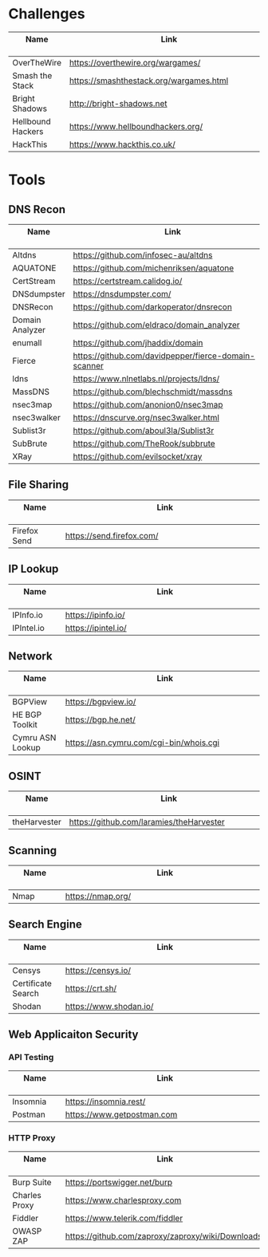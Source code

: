 # Challenges

| Name &nbsp;&nbsp;&nbsp;&nbsp;&nbsp;&nbsp;&nbsp;&nbsp;&nbsp;&nbsp;&nbsp;&nbsp;&nbsp;&nbsp;&nbsp;&nbsp;&nbsp;&nbsp;&nbsp;&nbsp;&nbsp; | Link &nbsp;&nbsp;&nbsp;&nbsp;&nbsp;&nbsp;&nbsp;&nbsp;&nbsp;&nbsp;&nbsp;&nbsp;&nbsp;&nbsp;&nbsp;&nbsp;&nbsp;&nbsp;&nbsp;&nbsp;&nbsp;&nbsp;&nbsp;&nbsp;&nbsp;&nbsp;&nbsp;&nbsp;&nbsp;&nbsp;&nbsp;&nbsp;&nbsp;&nbsp;&nbsp;&nbsp;&nbsp;&nbsp;&nbsp;&nbsp;&nbsp;&nbsp;&nbsp;&nbsp;&nbsp;&nbsp;&nbsp;&nbsp;&nbsp;&nbsp;&nbsp;&nbsp;&nbsp;&nbsp;&nbsp;&nbsp;&nbsp;&nbsp;&nbsp;&nbsp;&nbsp;&nbsp;&nbsp;&nbsp;&nbsp;&nbsp;&nbsp;&nbsp;&nbsp;&nbsp;&nbsp;&nbsp;&nbsp;&nbsp;&nbsp;&nbsp;&nbsp;&nbsp;&nbsp;&nbsp;&nbsp;&nbsp;&nbsp;&nbsp;&nbsp;&nbsp;&nbsp;&nbsp;&nbsp;&nbsp;&nbsp;&nbsp;&nbsp; |
|-------------------|--------------------------------------------------------|
| OverTheWire       | <https://overthewire.org/wargames/>                    |
| Smash the Stack   | <https://smashthestack.org/wargames.html>              |
| Bright Shadows    | <http://bright-shadows.net>                            |
| Hellbound Hackers | <https://www.hellboundhackers.org/>                    |
| HackThis          | <https://www.hackthis.co.uk/>                          |

# Tools

## DNS Recon

| Name &nbsp;&nbsp;&nbsp;&nbsp;&nbsp;&nbsp;&nbsp;&nbsp;&nbsp;&nbsp;&nbsp;&nbsp;&nbsp;&nbsp;&nbsp;&nbsp;&nbsp;&nbsp;&nbsp;&nbsp;&nbsp; | Link &nbsp;&nbsp;&nbsp;&nbsp;&nbsp;&nbsp;&nbsp;&nbsp;&nbsp;&nbsp;&nbsp;&nbsp;&nbsp;&nbsp;&nbsp;&nbsp;&nbsp;&nbsp;&nbsp;&nbsp;&nbsp;&nbsp;&nbsp;&nbsp;&nbsp;&nbsp;&nbsp;&nbsp;&nbsp;&nbsp;&nbsp;&nbsp;&nbsp;&nbsp;&nbsp;&nbsp;&nbsp;&nbsp;&nbsp;&nbsp;&nbsp;&nbsp;&nbsp;&nbsp;&nbsp;&nbsp;&nbsp;&nbsp;&nbsp;&nbsp;&nbsp;&nbsp;&nbsp;&nbsp;&nbsp;&nbsp;&nbsp;&nbsp;&nbsp;&nbsp;&nbsp;&nbsp;&nbsp;&nbsp;&nbsp;&nbsp;&nbsp;&nbsp;&nbsp;&nbsp;&nbsp;&nbsp;&nbsp;&nbsp;&nbsp;&nbsp;&nbsp;&nbsp;&nbsp;&nbsp;&nbsp;&nbsp;&nbsp;&nbsp;&nbsp;&nbsp;&nbsp;&nbsp;&nbsp;&nbsp;&nbsp;&nbsp;&nbsp; |
|-------------------|--------------------------------------------------------|
| Altdns            | <https://github.com/infosec-au/altdns>                 |
| AQUATONE          | <https://github.com/michenriksen/aquatone>             |
| CertStream        | <https://certstream.calidog.io/>                       |
| DNSdumpster       | <https://dnsdumpster.com/>                             |
| DNSRecon          | <https://github.com/darkoperator/dnsrecon>             |
| Domain Analyzer   | <https://github.com/eldraco/domain_analyzer>           |
| enumall           | <https://github.com/jhaddix/domain>                    |
| Fierce            | <https://github.com/davidpepper/fierce-domain-scanner> |
| ldns              | <https://www.nlnetlabs.nl/projects/ldns/>              |
| MassDNS           | <https://github.com/blechschmidt/massdns>              |
| nsec3map          | <https://github.com/anonion0/nsec3map>                 |
| nsec3walker       | <https://dnscurve.org/nsec3walker.html>                |
| Sublist3r         | <https://github.com/aboul3la/Sublist3r>                |
| SubBrute          | <https://github.com/TheRook/subbrute>                  |
| XRay              | <https://github.com/evilsocket/xray>                   |


## File Sharing

| Name &nbsp;&nbsp;&nbsp;&nbsp;&nbsp;&nbsp;&nbsp;&nbsp;&nbsp;&nbsp;&nbsp;&nbsp;&nbsp;&nbsp;&nbsp;&nbsp;&nbsp;&nbsp;&nbsp;&nbsp;&nbsp; | Link &nbsp;&nbsp;&nbsp;&nbsp;&nbsp;&nbsp;&nbsp;&nbsp;&nbsp;&nbsp;&nbsp;&nbsp;&nbsp;&nbsp;&nbsp;&nbsp;&nbsp;&nbsp;&nbsp;&nbsp;&nbsp;&nbsp;&nbsp;&nbsp;&nbsp;&nbsp;&nbsp;&nbsp;&nbsp;&nbsp;&nbsp;&nbsp;&nbsp;&nbsp;&nbsp;&nbsp;&nbsp;&nbsp;&nbsp;&nbsp;&nbsp;&nbsp;&nbsp;&nbsp;&nbsp;&nbsp;&nbsp;&nbsp;&nbsp;&nbsp;&nbsp;&nbsp;&nbsp;&nbsp;&nbsp;&nbsp;&nbsp;&nbsp;&nbsp;&nbsp;&nbsp;&nbsp;&nbsp;&nbsp;&nbsp;&nbsp;&nbsp;&nbsp;&nbsp;&nbsp;&nbsp;&nbsp;&nbsp;&nbsp;&nbsp;&nbsp;&nbsp;&nbsp;&nbsp;&nbsp;&nbsp;&nbsp;&nbsp;&nbsp;&nbsp;&nbsp;&nbsp;&nbsp;&nbsp;&nbsp;&nbsp;&nbsp;&nbsp; |
|-------------------|--------------------------------------------------------|
| Firefox Send      | <https://send.firefox.com/>                            |

## IP Lookup

| Name &nbsp;&nbsp;&nbsp;&nbsp;&nbsp;&nbsp;&nbsp;&nbsp;&nbsp;&nbsp;&nbsp;&nbsp;&nbsp;&nbsp;&nbsp;&nbsp;&nbsp;&nbsp;&nbsp;&nbsp;&nbsp; | Link &nbsp;&nbsp;&nbsp;&nbsp;&nbsp;&nbsp;&nbsp;&nbsp;&nbsp;&nbsp;&nbsp;&nbsp;&nbsp;&nbsp;&nbsp;&nbsp;&nbsp;&nbsp;&nbsp;&nbsp;&nbsp;&nbsp;&nbsp;&nbsp;&nbsp;&nbsp;&nbsp;&nbsp;&nbsp;&nbsp;&nbsp;&nbsp;&nbsp;&nbsp;&nbsp;&nbsp;&nbsp;&nbsp;&nbsp;&nbsp;&nbsp;&nbsp;&nbsp;&nbsp;&nbsp;&nbsp;&nbsp;&nbsp;&nbsp;&nbsp;&nbsp;&nbsp;&nbsp;&nbsp;&nbsp;&nbsp;&nbsp;&nbsp;&nbsp;&nbsp;&nbsp;&nbsp;&nbsp;&nbsp;&nbsp;&nbsp;&nbsp;&nbsp;&nbsp;&nbsp;&nbsp;&nbsp;&nbsp;&nbsp;&nbsp;&nbsp;&nbsp;&nbsp;&nbsp;&nbsp;&nbsp;&nbsp;&nbsp;&nbsp;&nbsp;&nbsp;&nbsp;&nbsp;&nbsp;&nbsp;&nbsp;&nbsp;&nbsp; |
|-------------------|--------------------------------------------------------|
| IPInfo.io         | <https://ipinfo.io/>                                   |
| IPIntel.io        | <https://ipintel.io/>                                  |

## Network

| Name &nbsp;&nbsp;&nbsp;&nbsp;&nbsp;&nbsp;&nbsp;&nbsp;&nbsp;&nbsp;&nbsp;&nbsp;&nbsp;&nbsp;&nbsp;&nbsp;&nbsp;&nbsp;&nbsp;&nbsp;&nbsp; | Link &nbsp;&nbsp;&nbsp;&nbsp;&nbsp;&nbsp;&nbsp;&nbsp;&nbsp;&nbsp;&nbsp;&nbsp;&nbsp;&nbsp;&nbsp;&nbsp;&nbsp;&nbsp;&nbsp;&nbsp;&nbsp;&nbsp;&nbsp;&nbsp;&nbsp;&nbsp;&nbsp;&nbsp;&nbsp;&nbsp;&nbsp;&nbsp;&nbsp;&nbsp;&nbsp;&nbsp;&nbsp;&nbsp;&nbsp;&nbsp;&nbsp;&nbsp;&nbsp;&nbsp;&nbsp;&nbsp;&nbsp;&nbsp;&nbsp;&nbsp;&nbsp;&nbsp;&nbsp;&nbsp;&nbsp;&nbsp;&nbsp;&nbsp;&nbsp;&nbsp;&nbsp;&nbsp;&nbsp;&nbsp;&nbsp;&nbsp;&nbsp;&nbsp;&nbsp;&nbsp;&nbsp;&nbsp;&nbsp;&nbsp;&nbsp;&nbsp;&nbsp;&nbsp;&nbsp;&nbsp;&nbsp;&nbsp;&nbsp;&nbsp;&nbsp;&nbsp;&nbsp;&nbsp;&nbsp;&nbsp;&nbsp;&nbsp;&nbsp; |
|-------------------|--------------------------------------------------------|
| BGPView           | <https://bgpview.io/>                                  |
| HE BGP Toolkit    | <https://bgp.he.net/>                                  |
| Cymru  ASN Lookup | <https://asn.cymru.com/cgi-bin/whois.cgi>              |

## OSINT

| Name &nbsp;&nbsp;&nbsp;&nbsp;&nbsp;&nbsp;&nbsp;&nbsp;&nbsp;&nbsp;&nbsp;&nbsp;&nbsp;&nbsp;&nbsp;&nbsp;&nbsp;&nbsp;&nbsp;&nbsp;&nbsp; | Link &nbsp;&nbsp;&nbsp;&nbsp;&nbsp;&nbsp;&nbsp;&nbsp;&nbsp;&nbsp;&nbsp;&nbsp;&nbsp;&nbsp;&nbsp;&nbsp;&nbsp;&nbsp;&nbsp;&nbsp;&nbsp;&nbsp;&nbsp;&nbsp;&nbsp;&nbsp;&nbsp;&nbsp;&nbsp;&nbsp;&nbsp;&nbsp;&nbsp;&nbsp;&nbsp;&nbsp;&nbsp;&nbsp;&nbsp;&nbsp;&nbsp;&nbsp;&nbsp;&nbsp;&nbsp;&nbsp;&nbsp;&nbsp;&nbsp;&nbsp;&nbsp;&nbsp;&nbsp;&nbsp;&nbsp;&nbsp;&nbsp;&nbsp;&nbsp;&nbsp;&nbsp;&nbsp;&nbsp;&nbsp;&nbsp;&nbsp;&nbsp;&nbsp;&nbsp;&nbsp;&nbsp;&nbsp;&nbsp;&nbsp;&nbsp;&nbsp;&nbsp;&nbsp;&nbsp;&nbsp;&nbsp;&nbsp;&nbsp;&nbsp;&nbsp;&nbsp;&nbsp;&nbsp;&nbsp;&nbsp;&nbsp;&nbsp;&nbsp; |
|-------------------|--------------------------------------------------------|
| theHarvester      | <https://github.com/laramies/theHarvester>             |

## Scanning

| Name &nbsp;&nbsp;&nbsp;&nbsp;&nbsp;&nbsp;&nbsp;&nbsp;&nbsp;&nbsp;&nbsp;&nbsp;&nbsp;&nbsp;&nbsp;&nbsp;&nbsp;&nbsp;&nbsp;&nbsp;&nbsp; | Link &nbsp;&nbsp;&nbsp;&nbsp;&nbsp;&nbsp;&nbsp;&nbsp;&nbsp;&nbsp;&nbsp;&nbsp;&nbsp;&nbsp;&nbsp;&nbsp;&nbsp;&nbsp;&nbsp;&nbsp;&nbsp;&nbsp;&nbsp;&nbsp;&nbsp;&nbsp;&nbsp;&nbsp;&nbsp;&nbsp;&nbsp;&nbsp;&nbsp;&nbsp;&nbsp;&nbsp;&nbsp;&nbsp;&nbsp;&nbsp;&nbsp;&nbsp;&nbsp;&nbsp;&nbsp;&nbsp;&nbsp;&nbsp;&nbsp;&nbsp;&nbsp;&nbsp;&nbsp;&nbsp;&nbsp;&nbsp;&nbsp;&nbsp;&nbsp;&nbsp;&nbsp;&nbsp;&nbsp;&nbsp;&nbsp;&nbsp;&nbsp;&nbsp;&nbsp;&nbsp;&nbsp;&nbsp;&nbsp;&nbsp;&nbsp;&nbsp;&nbsp;&nbsp;&nbsp;&nbsp;&nbsp;&nbsp;&nbsp;&nbsp;&nbsp;&nbsp;&nbsp;&nbsp;&nbsp;&nbsp;&nbsp;&nbsp;&nbsp; |
|-------------------|--------------------------------------------------------|
| Nmap              | <https://nmap.org/>                                    |

## Search Engine

| Name &nbsp;&nbsp;&nbsp;&nbsp;&nbsp;&nbsp;&nbsp;&nbsp;&nbsp;&nbsp;&nbsp;&nbsp;&nbsp;&nbsp;&nbsp;&nbsp;&nbsp;&nbsp;&nbsp;&nbsp;&nbsp; | Link &nbsp;&nbsp;&nbsp;&nbsp;&nbsp;&nbsp;&nbsp;&nbsp;&nbsp;&nbsp;&nbsp;&nbsp;&nbsp;&nbsp;&nbsp;&nbsp;&nbsp;&nbsp;&nbsp;&nbsp;&nbsp;&nbsp;&nbsp;&nbsp;&nbsp;&nbsp;&nbsp;&nbsp;&nbsp;&nbsp;&nbsp;&nbsp;&nbsp;&nbsp;&nbsp;&nbsp;&nbsp;&nbsp;&nbsp;&nbsp;&nbsp;&nbsp;&nbsp;&nbsp;&nbsp;&nbsp;&nbsp;&nbsp;&nbsp;&nbsp;&nbsp;&nbsp;&nbsp;&nbsp;&nbsp;&nbsp;&nbsp;&nbsp;&nbsp;&nbsp;&nbsp;&nbsp;&nbsp;&nbsp;&nbsp;&nbsp;&nbsp;&nbsp;&nbsp;&nbsp;&nbsp;&nbsp;&nbsp;&nbsp;&nbsp;&nbsp;&nbsp;&nbsp;&nbsp;&nbsp;&nbsp;&nbsp;&nbsp;&nbsp;&nbsp;&nbsp;&nbsp;&nbsp;&nbsp;&nbsp;&nbsp;&nbsp;&nbsp; |
|-------------------|--------------------------------------------------------|
| Censys            | <https://censys.io/>                                   |
| Certificate Search| <https://crt.sh/>                                      |
| Shodan            | <https://www.shodan.io/>                               |


## Web Applicaiton Security

### API Testing

| Name &nbsp;&nbsp;&nbsp;&nbsp;&nbsp;&nbsp;&nbsp;&nbsp;&nbsp;&nbsp;&nbsp;&nbsp;&nbsp;&nbsp;&nbsp;&nbsp;&nbsp;&nbsp;&nbsp;&nbsp;&nbsp; | Link &nbsp;&nbsp;&nbsp;&nbsp;&nbsp;&nbsp;&nbsp;&nbsp;&nbsp;&nbsp;&nbsp;&nbsp;&nbsp;&nbsp;&nbsp;&nbsp;&nbsp;&nbsp;&nbsp;&nbsp;&nbsp;&nbsp;&nbsp;&nbsp;&nbsp;&nbsp;&nbsp;&nbsp;&nbsp;&nbsp;&nbsp;&nbsp;&nbsp;&nbsp;&nbsp;&nbsp;&nbsp;&nbsp;&nbsp;&nbsp;&nbsp;&nbsp;&nbsp;&nbsp;&nbsp;&nbsp;&nbsp;&nbsp;&nbsp;&nbsp;&nbsp;&nbsp;&nbsp;&nbsp;&nbsp;&nbsp;&nbsp;&nbsp;&nbsp;&nbsp;&nbsp;&nbsp;&nbsp;&nbsp;&nbsp;&nbsp;&nbsp;&nbsp;&nbsp;&nbsp;&nbsp;&nbsp;&nbsp;&nbsp;&nbsp;&nbsp;&nbsp;&nbsp;&nbsp;&nbsp;&nbsp;&nbsp;&nbsp;&nbsp;&nbsp;&nbsp;&nbsp;&nbsp;&nbsp;&nbsp;&nbsp;&nbsp;&nbsp; |
|-------------------|--------------------------------------------------------|
| Insomnia          | <https://insomnia.rest/>                               |
| Postman           | <https://www.getpostman.com>                           |


### HTTP Proxy

| Name &nbsp;&nbsp;&nbsp;&nbsp;&nbsp;&nbsp;&nbsp;&nbsp;&nbsp;&nbsp;&nbsp;&nbsp;&nbsp;&nbsp;&nbsp;&nbsp;&nbsp;&nbsp;&nbsp;&nbsp;&nbsp; | Link &nbsp;&nbsp;&nbsp;&nbsp;&nbsp;&nbsp;&nbsp;&nbsp;&nbsp;&nbsp;&nbsp;&nbsp;&nbsp;&nbsp;&nbsp;&nbsp;&nbsp;&nbsp;&nbsp;&nbsp;&nbsp;&nbsp;&nbsp;&nbsp;&nbsp;&nbsp;&nbsp;&nbsp;&nbsp;&nbsp;&nbsp;&nbsp;&nbsp;&nbsp;&nbsp;&nbsp;&nbsp;&nbsp;&nbsp;&nbsp;&nbsp;&nbsp;&nbsp;&nbsp;&nbsp;&nbsp;&nbsp;&nbsp;&nbsp;&nbsp;&nbsp;&nbsp;&nbsp;&nbsp;&nbsp;&nbsp;&nbsp;&nbsp;&nbsp;&nbsp;&nbsp;&nbsp;&nbsp;&nbsp;&nbsp;&nbsp;&nbsp;&nbsp;&nbsp;&nbsp;&nbsp;&nbsp;&nbsp;&nbsp;&nbsp;&nbsp;&nbsp;&nbsp;&nbsp;&nbsp;&nbsp;&nbsp;&nbsp;&nbsp;&nbsp;&nbsp;&nbsp;&nbsp;&nbsp;&nbsp;&nbsp;&nbsp;&nbsp; |
|-------------------|--------------------------------------------------------|
| Burp Suite        | <https://portswigger.net/burp>                         |
| Charles Proxy     | <https://www.charlesproxy.com>                         |
| Fiddler           | <https://www.telerik.com/fiddler>                      |
| OWASP ZAP         | <https://github.com/zaproxy/zaproxy/wiki/Downloads>    |
